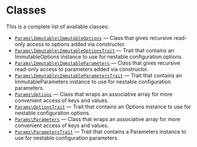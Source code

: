 Classes
=======

This is a complete list of available classes:

- [`Params\Immutable\ImmutableOptions`](Params/Immutable/ImmutableOptions.md) &mdash; Class that gives recursive read-only access to options added via constructor.
- [`Params\Immutable\ImmutableOptionsTrait`](Params/Immutable/ImmutableOptionsTrait.md) &mdash; Trait that contains an ImmutableOptions instance to use for nestable configuration options.
- [`Params\Immutable\ImmutableParameters`](Params/Immutable/ImmutableParameters.md) &mdash; Class that gives recursive read-only access to parameters added via constructor.
- [`Params\Immutable\ImmutableParametersTrait`](Params/Immutable/ImmutableParametersTrait.md) &mdash; Trait that contains an ImmutableParameters instance to use for nestable configuration parameters.
- [`Params\Options`](Params/Options.md) &mdash; Class that wraps an associative array for more convenient access of keys and values.
- [`Params\OptionsTrait`](Params/OptionsTrait.md) &mdash; Trait that contains an Options instance to use for nestable configuration options.
- [`Params\Parameters`](Params/Parameters.md) &mdash; Class that wraps an associative array for more convenient access of keys and values.
- [`Params\ParametersTrait`](Params/ParametersTrait.md) &mdash; Trait that contains a Parameters instance to use for nestable configuration parameters.
